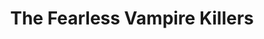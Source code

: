 ---
title: "The Fearless Vampire Killers"

year: 1967

director: "Roman Polanski"

summary: "They want to save her, but the castle is vampires!"

comment: "*What!? No* Chinatown*? No* The Pianist*? Vampire killers is like maybe his least recommended film. But it has that totally sexy scene with Sharon Tate in a towel, and after this film Polanski marries her, and then she got murdered by the manson family, and it is eerie seeing her look into his eyes with that in mind. Beat that, Repulsion lovers! This movie list RULES*"

image: "https://media.giphy.com/media/oxZuOySgTJA7S/giphy.gif"

rottentomates: "https://www.rottentomatoes.com/m/titanic"

imdb: "https://www.imdb.com/title/tt0061655/"

quotes:
  
---